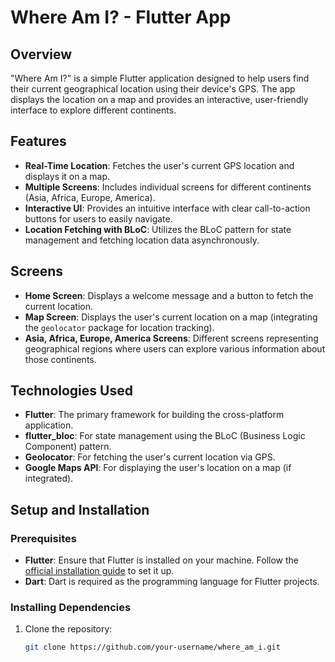 # Where Am I? - Flutter App

## Overview

"Where Am I?" is a simple Flutter application designed to help users find their current geographical location using their device's GPS. The app displays the location on a map and provides an interactive, user-friendly interface to explore different continents.

## Features

- **Real-Time Location**: Fetches the user's current GPS location and displays it on a map.
- **Multiple Screens**: Includes individual screens for different continents (Asia, Africa, Europe, America).
- **Interactive UI**: Provides an intuitive interface with clear call-to-action buttons for users to easily navigate.
- **Location Fetching with BLoC**: Utilizes the BLoC pattern for state management and fetching location data asynchronously.

## Screens

- **Home Screen**: Displays a welcome message and a button to fetch the current location.
- **Map Screen**: Displays the user's current location on a map (integrating the `geolocator` package for location tracking).
- **Asia, Africa, Europe, America Screens**: Different screens representing geographical regions where users can explore various information about those continents.

## Technologies Used

- **Flutter**: The primary framework for building the cross-platform application.
- **flutter_bloc**: For state management using the BLoC (Business Logic Component) pattern.
- **Geolocator**: For fetching the user's current location via GPS.
- **Google Maps API**: For displaying the user's location on a map (if integrated).

## Setup and Installation

### Prerequisites

- **Flutter**: Ensure that Flutter is installed on your machine. Follow the [official installation guide](https://flutter.dev/docs/get-started/install) to set it up.
- **Dart**: Dart is required as the programming language for Flutter projects.

### Installing Dependencies

1. Clone the repository:

   ```bash
   git clone https://github.com/your-username/where_am_i.git

